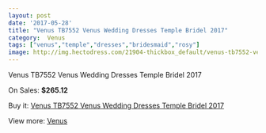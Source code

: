 ```yaml
---
layout: post
date: '2017-05-28'
title: "Venus TB7552 Venus Wedding Dresses Temple Bridel 2017"
category:  Venus
tags: ["venus","temple","dresses","bridesmaid","rosy"]
image: http://img.hectodress.com/21904-thickbox_default/venus-tb7552-venus-wedding-dresses-temple-bridel-2012.jpg
---
```

Venus TB7552 Venus Wedding Dresses Temple Bridel 2017

On Sales: **$265.12**
<a href="https://www.hectodress.com/-venus/10147-venus-tb7552-venus-wedding-dresses-temple-bridel-2012.html"><amp-img layout="responsive" width="600" height="600" src="//img.hectodress.com/21904-thickbox_default/venus-tb7552-venus-wedding-dresses-temple-bridel-2012.jpg" alt="Venus TB7552 Venus Wedding Dresses Temple Bridel 2017 0" /></a>
<a href="https://www.hectodress.com/-venus/10147-venus-tb7552-venus-wedding-dresses-temple-bridel-2012.html"><amp-img layout="responsive" width="600" height="600" src="//img.hectodress.com/21905-thickbox_default/venus-tb7552-venus-wedding-dresses-temple-bridel-2012.jpg" alt="Venus TB7552 Venus Wedding Dresses Temple Bridel 2017 1" /></a>

Buy it: [Venus TB7552 Venus Wedding Dresses Temple Bridel 2017](https://www.hectodress.com/-venus/10147-venus-tb7552-venus-wedding-dresses-temple-bridel-2012.html "Venus TB7552 Venus Wedding Dresses Temple Bridel 2017")

View more: [ Venus](https://www.hectodress.com/167--venus " Venus")